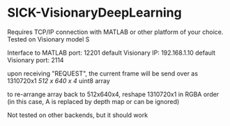 # SICK-VisionaryDeepLearning
Requires TCP/IP connection with MATLAB or other platform of your choice. Tested on Visionary model S

Interface to MATLAB port: 12201
default Visionary IP: 192.168.1.10
default Visionary port: 2114

upon receiving "REQUEST", the current frame will be send over as 1310720x1 *512 x 640 x 4* uint8 array

to re-arrange array back to 512x640x4, reshape 1310720x1 in RGBA order (in this case, A is replaced by depth map or can be ignored)

Not tested on other backends, but it should work
